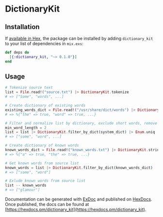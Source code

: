 # DictionaryKit

## Installation

If [available in Hex](https://hex.pm/docs/publish), the package can be installed
by adding `dictionary_kit` to your list of dependencies in `mix.exs`:

```elixir
def deps do
  [{:dictionary_kit, "~> 0.1.0"}]
end
```


## Usage

```elixir
# Tokenize source text
list = File.read!("source.txt") |> DictionaryKit.tokenize 
# => ["Some", "words", ...]

# Create dictionary of existing words
existing_words_dict = File.read!("/usr/share/dict/words") |> DictionaryKit.string_to_map()
# => %{"the" => true, "word" => true, ...}

# Filter and normalize list by dictionary, exclude short words, remove duplicates
min_word_length = 2
list = list |> DictionaryKit.filter_by_dict(system_dict) |> Enum.uniq |> Enum.filter(&(String.length(&1) > min_word_length))
# => ["some", "word", ...]

# Create dictionary of known words
known_words_dict = File.read!("known_words.txt") |> DictionaryKit.string_to_map()
# => %{"a" => true, "the" => true, ...}

# Get known words from source list
known_words = list |> DictionaryKit.filter_by_dict(known_words_dict)
# => ["some", "word"]

# Exlude known words from source list
list -- known_words
# => ["glamour"]
```

Documentation can be generated with [ExDoc](https://github.com/elixir-lang/ex_doc)
and published on [HexDocs](https://hexdocs.pm). Once published, the docs can
be found at [https://hexdocs.pm/dictionary_kit](https://hexdocs.pm/dictionary_kit).

